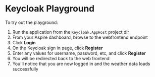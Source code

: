 # Keycloak Playground
To try out the playground:

1. Run the application from the `Keycloak.AppHost` project dir
2. From your Aspire dashboard, browse to the webfrontend endpoint
3. Click **Login**
4. On the Keycloak sign in page, click **Register**
5. Enter any values for username, password, etc, and click **Register**
6. You will be redirected back to the web frontend
7. You'll notice that you are now logged in and the weather data loads successfully